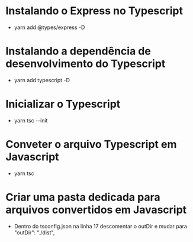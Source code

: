# Instalando o Express no Typescript

* yarn add @types/express -D

# Instalando a dependência de desenvolvimento do Typescript

* yarn add typescript -D

# Inicializar o Typescript

* yarn tsc --init

# Conveter o arquivo Typescript em Javascript

* yarn tsc

# Criar uma pasta dedicada para arquivos convertidos em Javascript

* Dentro do tsconfig.json na linha 17 descomentar o outDir e mudar para "outDir": "./dist", 